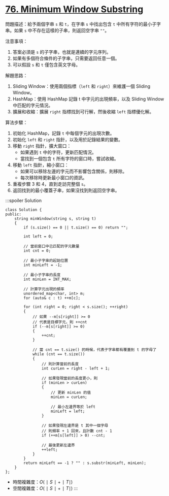 # [76\. Minimum Window Substring](https://leetcode.com/problems/minimum-window-substring/)

問題描述：給予兩個字串 `s` 和 `t`，在字串 `s` 中找出包含 `t` 中所有字符的最小子字串。如果 `s` 中不存在這樣的子串，則返回空字串 `""`。

注意事項：

1.  答案必須是 `s` 的子字串，也就是連續的字元序列。
2.  如果有多個符合條件的子字串，只需要返回任意一個。
3.  可以假設 `s` 和 `t` 僅包含英文字母。

解題思路：

1.  Sliding Window：使用兩個指標（`left` 和 `right`）來維護一個 Sliding Window。
2.  HashMap：使用 HashMap 記錄 t 中字元的出現頻率，以及 Sliding Window 中匹配的字元情況。
3.  擴展和收縮：擴展 `right` 指標找到可行解，然後收縮 `left` 指標優化解。

算法步驟：

1.  初始化 HashMap，記錄 `t` 中每個字元的出現次數。
2.  初始化 `left` 和 `right` 指針，以及用於記錄結果的變數。
3.  移動 `right` 指針，擴大窗口：
    -   如果遇到 `t` 中的字符，更新匹配情況。
    -   當找到一個包含 `t` 所有字符的窗口時，嘗試收縮。
4.  移動 `left` 指針，縮小窗口：
    -   如果可以移除左邊的字元而不影響包含關係，則移除。
    -   每次移除時更新最小窗口的資訊。
5.  重複步驟 3 和 4，直到走訪完整個 `s`。
6.  返回找到的最小覆蓋子串，如果沒找到則返回空字串。

:::spoiler Solution
```cpp=
class Solution {
public:
    string minWindow(string s, string t)
    {
        if (s.size() == 0 || t.size() == 0) return "";

        int left = 0;
        
        // 當前窗口中已匹配的字元數量
        int cnt = 0;
        
        // 最小子字串的起始位置
        int minLeft = -1;

        // 最小子字串的長度
        int minLen = INT_MAX;
        
        // 計算字元出現的頻率
        unordered_map<char, int> m;
        for (auto& c : t) ++m[c];

        for (int right = 0; right < s.size(); ++right)
        {
            // 如果 --m[s[right]] >= 0
            // 代表是目標字元，則 ++cnt
            if (--m[s[right]] >= 0)
            {
                ++cnt;
            }

            // 當 cnt == t.size() 的時候，代表子字串都有覆蓋到 t 的字母了
            while (cnt == t.size())
            {
                // 則計算當前的長度
                int curLen = right - left + 1;

                // 如果發現當前的長度更小，則
                if (minLen > curLen)
                {
                    // 更新 minLen 的值
                    minLen = curLen;
                    
                    // 最小左邊界等於 left
                    minLeft = left;
                }

                // 如果發現左邊界是 t 其中一個字母
                // 則頻率 + 1 回來，且計數 cnt - 1
                if (++m[s[left]] > 0) --cnt;
                
                // 最後更新左邊界
                ++left;
            }
        }
        return minLeft == -1 ? "" : s.substr(minLeft, minLen);
    }
};
```
- 時間複雜度：$O(∣S∣+∣T∣)$
- 空間複雜度：$O(∣S∣+∣T∣)$
:::
